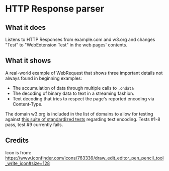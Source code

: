 # HTTP Response parser

## What it does

Listens to HTTP Responses from example.com and w3.org and changes "Test" to "WebExtension Test" in the web pages' contents. 

## What it shows

A real-world example of WebRequest that shows three important details not always found in beginning examples:
 - The accumulation of data through multiple calls to `.ondata`
 - The decoding of binary data to text in a streaming fashion.
 - Text decoding that tries to respect the page's reported encoding via Content-Type.

The domain w3.org is included in the list of domains to allow for testing against [this suite of standardized tests](https://www.w3.org/2006/11/mwbp-tests/index.xhtml)
regarding text encoding. Tests #1-8 pass, test #9 currently fails.

## Credits

Icon is from: https://www.iconfinder.com/icons/763339/draw_edit_editor_pen_pencil_tool_write_icon#size=128
